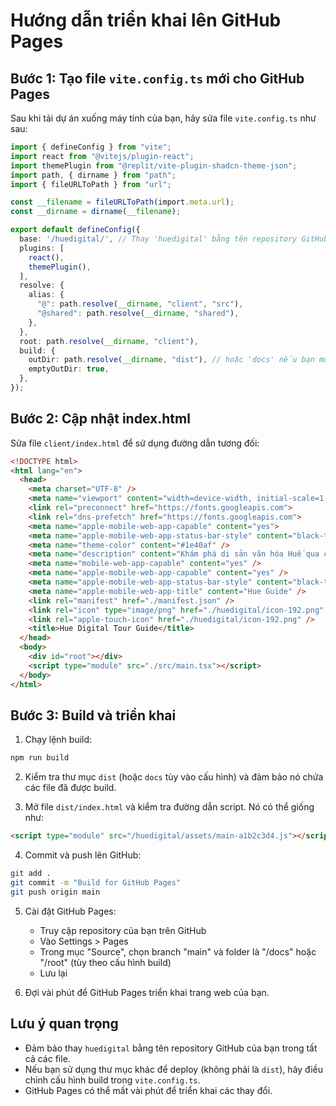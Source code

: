# Hướng dẫn triển khai lên GitHub Pages

## Bước 1: Tạo file `vite.config.ts` mới cho GitHub Pages

Sau khi tải dự án xuống máy tính của bạn, hãy sửa file `vite.config.ts` như sau:

```typescript
import { defineConfig } from "vite";
import react from "@vitejs/plugin-react";
import themePlugin from "@replit/vite-plugin-shadcn-theme-json";
import path, { dirname } from "path";
import { fileURLToPath } from "url";

const __filename = fileURLToPath(import.meta.url);
const __dirname = dirname(__filename);

export default defineConfig({
  base: '/huedigital/', // Thay 'huedigital' bằng tên repository GitHub của bạn
  plugins: [
    react(),
    themePlugin(),
  ],
  resolve: {
    alias: {
      "@": path.resolve(__dirname, "client", "src"),
      "@shared": path.resolve(__dirname, "shared"),
    },
  },
  root: path.resolve(__dirname, "client"),
  build: {
    outDir: path.resolve(__dirname, "dist"), // hoặc 'docs' nếu bạn muốn deploy từ thư mục docs/
    emptyOutDir: true,
  },
});
```

## Bước 2: Cập nhật index.html

Sửa file `client/index.html` để sử dụng đường dẫn tương đối:

```html
<!DOCTYPE html>
<html lang="en">
  <head>
    <meta charset="UTF-8" />
    <meta name="viewport" content="width=device-width, initial-scale=1.0, maximum-scale=1, user-scalable=no" />
    <link rel="preconnect" href="https://fonts.googleapis.com">
    <link rel="dns-prefetch" href="https://fonts.googleapis.com">
    <meta name="apple-mobile-web-app-capable" content="yes">
    <meta name="apple-mobile-web-app-status-bar-style" content="black-translucent">
    <meta name="theme-color" content="#1e40af" />
    <meta name="description" content="Khám phá di sản văn hóa Huế qua công nghệ tương tác" />
    <meta name="mobile-web-app-capable" content="yes" />
    <meta name="apple-mobile-web-app-capable" content="yes" />
    <meta name="apple-mobile-web-app-status-bar-style" content="black-translucent" />
    <meta name="apple-mobile-web-app-title" content="Hue Guide" />
    <link rel="manifest" href="./manifest.json" />
    <link rel="icon" type="image/png" href="./huedigital/icon-192.png" />
    <link rel="apple-touch-icon" href="./huedigital/icon-192.png" />
    <title>Hue Digital Tour Guide</title>
  </head>
  <body>
    <div id="root"></div>
    <script type="module" src="./src/main.tsx"></script>
  </body>
</html>
```

## Bước 3: Build và triển khai

1. Chạy lệnh build:
```bash
npm run build
```

2. Kiểm tra thư mục `dist` (hoặc `docs` tùy vào cấu hình) và đảm bảo nó chứa các file đã được build.

3. Mở file `dist/index.html` và kiểm tra đường dẫn script. Nó có thể giống như:
```html
<script type="module" src="/huedigital/assets/main-a1b2c3d4.js"></script>
```

4. Commit và push lên GitHub:
```bash
git add .
git commit -m "Build for GitHub Pages"
git push origin main
```

5. Cài đặt GitHub Pages:
   - Truy cập repository của bạn trên GitHub
   - Vào Settings > Pages
   - Trong mục "Source", chọn branch "main" và folder là "/docs" hoặc "/root" (tùy theo cấu hình build)
   - Lưu lại

6. Đợi vài phút để GitHub Pages triển khai trang web của bạn.

## Lưu ý quan trọng

- Đảm bảo thay `huedigital` bằng tên repository GitHub của bạn trong tất cả các file.
- Nếu bạn sử dụng thư mục khác để deploy (không phải là `dist`), hãy điều chỉnh cấu hình build trong `vite.config.ts`.
- GitHub Pages có thể mất vài phút để triển khai các thay đổi.